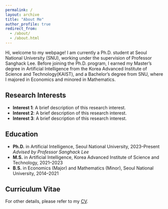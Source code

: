 ```yaml
---
permalink: /
layout: archive
title: "About Me"
author_profile: true
redirect_from: 
  - /about/
  - /about.html
---
```

Hi, welcome to my webpage! I am currently a Ph.D. student at Seoul National University (SNU), working under the supervision of Professor Sanghack Lee. Before joining the Ph.D. program, I earned my Master’s degree in Artificial Intelligence from the Korea Advanced Institute of Science and Technology(KAIST), and a Bachelor’s degree from SNU, where I majored in Economics and minored in Mathematics.

## Research Interests
- **Interest 1**: A brief description of this research interest.
- **Interest 2**: A brief description of this research interest.
- **Interest 3**: A brief description of this research interest.

## Education
- **Ph.D.** in Artificial Intelligence, Seoul National University, 2023–Present  
  *Advised by Professor Sanghack Lee*  
- **M.S.** in Artificial Intelligence, Korea Advanced Institute of Science and Technology, 2021–2023  
- **B.S.** in Economics (Major) and Mathematics (Minor), Seoul National University, 2014–2021  

## Curriculum Vitae
For other details, please refer to my [CV](https://docs.google.com/document/d/1MH-n2er49mXMHSGexMN9E3SOg2TuPX3m/edit?usp=sharing&ouid=101519602718106652371&rtpof=true&sd=true).
